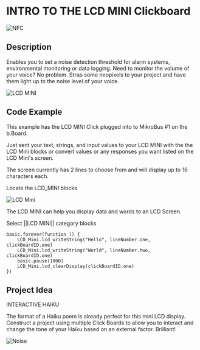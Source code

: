 # INTRO TO THE LCD MINI Clickboard

![NFC](https://github.com/Brilliant-Labs/bboard-tuts/blob/master/lcd-mini/simplestLCD.jpg?raw=true "LCD MINI")

## Description

Enables you to set a noise
detection threshold for alarm
systems, environmental
monitoring or data logging. Need
to monitor the volume of your
voice? No problem. Strap some
neopixels to your project and
have them light up to the noise
level of your voice.

![LCD MINI](https://github.com/Brilliant-Labs/bboard-tuts/blob/master/lcd-mini/lcd-mini-click.jpg?raw=true "LCD MINI Click")

## Code Example

This example has the LCD MINI Click plugged into to MikroBus #1 on the b.Board.

Just sent your text, strings, and input values to your LCD MINI with the the LCD Mini blocks or convert values or any responses you want listed on the LCD Mini's screen.

The screen currently has 2 lines to choose from and will display up to 16 characters each. 

Locate the LCD_MINI blocks

![LCD Mini](https://github.com/Brilliant-Labs/bboard-tuts/blob/master/lcd-mini/lcd-mini-code-gif.gif?raw=true "LCD MINI Click")

The LCD MINI can help you display data and words to an LCD Screen. 

Select ||LCD MINI|| category blocks 

```blocks
basic.forever(function () {
    LCD_Mini.lcd_writeString("Hello", lineNumber.one, clickBoardID.one)
    LCD_Mini.lcd_writeString("World", lineNumber.two, clickBoardID.one)
    basic.pause(1000)
    LCD_Mini.lcd_clearDisplay(clickBoardID.one)
})
```

## Project Idea

INTERACTIVE HAIKU

The format of a Haiku poem is
already perfect for this mini LCD
display. Construct a project
using multiple Click Boards to
allow you to interact and change
the tone of your Haiku based on
an external factor. Brilliant!


![Noise](https://github.com/Brilliant-Labs/bboard-tuts/blob/master/lcd-mini/lcdgif.gif?raw=true "Let's Keep things noisy")